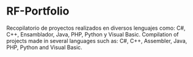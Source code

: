 # RF-Portfolio
Recopilatorio de proyectos realizados en diversos lenguajes como: C#, C++, Ensamblador, Java, PHP, Python y Visual Basic.
Compilation of projects made in several languages such as: C#, C++, Assembler, Java, PHP, Python and Visual Basic.
